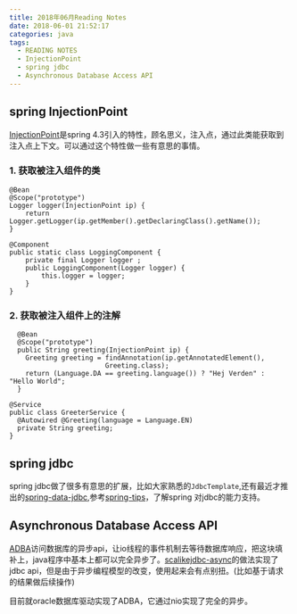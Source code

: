 ```yaml
---
title: 2018年06月Reading Notes
date: 2018-06-01 21:52:17
categories: java
tags:
  - READING NOTES
  - InjectionPoint
  - spring jdbc
  - Asynchronous Database Access API
---
```

	
## spring InjectionPoint

[InjectionPoint](https://docs.spring.io/spring/docs/current/javadoc-api/org/springframework/beans/factory/InjectionPoint.html)是spring 4.3引入的特性，顾名思义，注入点，通过此类能获取到注入点上下文。可以通过这个特性做一些有意思的事情。

### 1. 获取被注入组件的类

	@Bean
    @Scope("prototype")
    Logger logger(InjectionPoint ip) {
        return Logger.getLogger(ip.getMember().getDeclaringClass().getName());
    }

    @Component
    public static class LoggingComponent {
        private final Logger logger ;
        public LoggingComponent(Logger logger) {
            this.logger = logger;
        }
    }
    
### 2. 获取被注入组件上的注解

	  @Bean
	  @Scope("prototype")
	  public String greeting(InjectionPoint ip) {
	    Greeting greeting = findAnnotation(ip.getAnnotatedElement(),
	                        Greeting.class);
	    return (Language.DA == greeting.language()) ? "Hej Verden" : "Hello World";
	  }
  
	@Service
	public class GreeterService {
	  @Autowired @Greeting(language = Language.EN)
	  private String greeting;
	}
	

## spring jdbc

spring jdbc做了很多有意思的扩展，比如大家熟悉的`JdbcTemplate`,还有最近才推出的[spring-data-jdbc](https://projects.spring.io/spring-data-jdbc/),参考[spring-tips](https://github.com/spring-tips/jdbc/blob/master/src/main/java/com/example/jdbc/JdbcApplication.java)，了解spring 对jdbc的能力支持。

## Asynchronous Database Access API

[ADBA](https://blogs.oracle.com/java/jdbc-next:-a-new-asynchronous-api-for-connecting-to-a-database)访问数据库的异步api，让io线程的事件机制去等待数据库响应，把这块填补上，java程序中基本上都可以完全异步了。[scalikejdbc-async](https://github.com/scalikejdbc/scalikejdbc-async)的做法实现了jdbc api，但是由于异步编程模型的改变，使用起来会有点别扭。(比如基于请求的结果做后续操作)

目前就oracle数据库驱动实现了ADBA，它通过nio实现了完全的异步。


